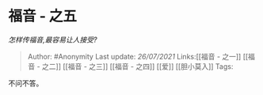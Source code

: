 # 福音 - 之五
*怎样传福音,最容易让人接受?*

> Author: #Anonymity 
> Last update: *26/07/2021* 
> Links:[[福音 - 之一]] [[福音 - 之二]] [[福音 - 之三]] [[福音 - 之四]] [[爱]] [[胆小莫入]]
> Tags:  


不问不答。